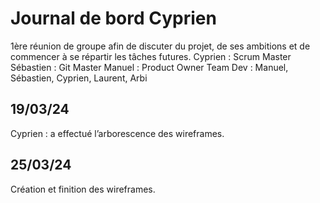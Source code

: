# Journal de bord Cyprien

1ère réunion de groupe afin de discuter du projet, de ses ambitions et de commencer à se répartir les tâches futures.
Cyprien : Scrum Master
Sébastien : Git Master
Manuel : Product Owner
Team Dev : Manuel, Sébastien, Cyprien, Laurent, Arbi

## 19/03/24

Cyprien : a effectué l’arborescence des wireframes.

## 25/03/24

Création et finition des wireframes.
